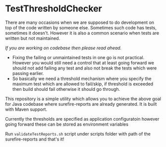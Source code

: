 # TestThresholdChecker

There are many occasions when we are supposed to do development on top of the code written by someone else. 
Sometimes such code has tests, sometimes it doesn't. However it is also a common scenario when tests are written but not maintained.

*If you are working on codebase then please read ahead.*

* Fixing the failing or unmaintained tests in one go is not practical. However you would still need a control that at least going forward 
we should not add failing any test and also not break the tests which were passing earlier.
* So basically we need a threshold mechanism where you specify the maximum test which are allowed to fail/skip, if threshold is exceeded
then build should fail otherwise it should go through.

This repository is a simple utility which allows you to achieve the above goal for Java codebase where surefire-reports are already
generated. It is built with Maven support.

Currently the thresholds are specified as application configuratoin however going forward these can be stored as environment variables

Run `validateTestReports.sh` script under scripts folder with path of the surefire-reports and that's it!


